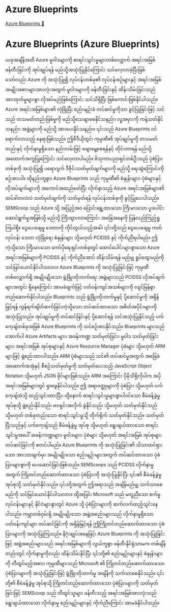 # Azure Blueprints

[Azure Blueprints 🔗](https://www.coursera.org/learn/cybersecurity-solutions-and-microsoft-defender/lecture/YERqo/azure-blueprints)

# Azure Blueprints (Azure Blueprints)

ယခုအချိန်အထိ Azure မူဝါဒများကို စာရင်းသွင်းမှုများတစ်လျှောက် အရင်းအမြစ် ဖန်တီးခြင်းကို အုပ်ချုပ်ရန် မည်သို့အသုံးပြုနိုင်ကြောင်း သင်လေ့လာခဲ့ပြီးဖြစ်သော်လည်း Azure ကို အသုံးပြု၍ လုပ်ငန်းတစ်ခု၏ လုပ်ငန်းစဉ်များနှင့် အရင်းအမြစ် အမျိုးအစားများအားလုံးအတွက် မူဝါဒများကို ဖန်တီးခြင်းနှင့် ထိန်းသိမ်းခြင်းသည် အားထုတ်မှုများစွာ လိုအပ်မည်ဖြစ်ကြောင်း သင်သိရှိပြီး ဖြစ်ကောင်းဖြစ်နိုင်ပါသည်။ Azure အရင်းအမြစ်များ၏ လုံခြုံပြီး စည်းမျဉ်းခံ တပ်ဆင်မှုကိုသာ ခွင့်ပြုခြင်းဖြင့် သင်သည် တသမတ်တည်းဖြစ်မှုကို မည်သို့သေချာစေနိုင်သနည်း၊ လူ့အမှားကို ကန့်သတ်နိုင်သနည်း၊ အဖွဲ့များကို မည်သို့ အားပေးနိုင်သနည်း။ ၎င်းသည် Azure Blueprints ဝင်ရောက်လာသည့် နေရာဖြစ်သည်။ ဤဗီဒီယိုတွင်၊ ကုမ္ပဏီ၏ အုပ်ချုပ်မှုကို တသမတ်တည်းနှင့် လိုက်နာမှုရှိသော နည်းလမ်းဖြင့် ချောမွေ့စေရန်နှင့် တိုင်းတာရန် မည်သို့ အထောက်အကူပြုကြောင်း သင်လေ့လာပါမည်။ ဗိသုကာပညာရှင်တစ်ဦးသည် ပုံစံပြားတစ်ခုကို အသုံးပြု၍ ပရောဂျက် ဒီဇိုင်းသတ်မှတ်ချက်များကို မည်သို့ ရေးဆွဲကြောင်းကို စဉ်းစားပါ။ ထိုနည်းတူစွာ၊ Azure Blueprints သည် ကုမ္ပဏီ၏ စံနှုန်းများ၊ ပုံစံများနှင့် လိုအပ်ချက်များကို အကောင်အထည်ဖော်ပြီး လိုက်နာသည့် Azure အရင်းအမြစ်များ၏ ထပ်ခါတလဲလဲ သတ်မှတ်ချက်ကို သတ်မှတ်ရန် လုပ်ငန်းတစ်ခုကို ခွင့်ပြုပေးပါသည်။ SEMScoop သည် Azure သို့ အပြည့်အဝ ပြောင်းရွှေ့ထားသော ကြီးမားသော ပူးပေါင်းဆောင်ရွက်မှုအဖြစ်သို့ မည်သို့ ကြီးထွားလာကြောင်း အခြေအနေကို ပြန်လည်ကြည့်ရှုကြပါစို့။ ငွေပေးချေမှု ဒေတာကို ကိုင်တွယ်သည့်အခါ၊ ၎င်းတို့သည် ငွေပေးချေမှု ကတ်လုပ်ငန်း ဒေတာ လုံခြုံရေး စံနှုန်းများ သို့မဟုတ် PCIDSS နှင့် ကိုက်ညီရပါမည်။ ဤကဲ့သို့သော ကြီးမားသော ကော်ပိုရေးရှင်းတစ်ခုတွင် ထောင်ပေါင်းများစွာသော Azure အရင်းအမြစ်များကို PCIDSS နှင့် ကိုက်ညီအောင် ထိန်းသိမ်းရန် မည်မျှ ရှုပ်ထွေးမည်ကို သင်မြင်ယောင်နိုင်ပါသလား။ Azure Blueprints ကို အသုံးပြုခြင်းဖြင့် ကုမ္ပဏီတစ်လျှောက်ရှိ အမျိုးမျိုးသော ဖွံ့ဖြိုးတိုးတက်ရေး အဖွဲ့များသည် PCIDSS လိုအပ်ချက်များအတွင်း ရှိနေကြောင်း အာမခံချက်ဖြင့် ပတ်ဝန်းကျင်အသစ်များကို လျင်မြန်စွာ တည်ဆောက်နိုင်ပါသည်။ Blueprints သည် ဖွံ့ဖြိုးတိုးတက်မှုနှင့် ပို့ဆောင်မှုကို အရှိန်မြှင့်ရန် ကွန်ရက်ချိတ်ဆက်ခြင်းကဲ့သို့သော တပ်ဆင်ထားသော အစိတ်အပိုင်းများကို အသုံးပြုသည်။ အုပ်ချုပ်မှုကို တပ်ဆင်ခြင်းနှင့် ပို့ဆောင်ရန် သင်အသုံးပြုနိုင်သည့် ပက်ကေ့ချ်တစ်ခုအဖြစ် Azure Blueprints ကို သင်စဉ်းစားနိုင်သည်။ Blueprints များသည် အောက်ပါ Azure Artifacts များ၊ အခန်းကဏ္ဍ သတ်မှတ်ခြင်း၊ မူဝါဒ သတ်မှတ်ခြင်းများ၊ အရင်းအမြစ် အုပ်စုများနှင့် Azure Resource Manager ပုံစံများ သို့မဟုတ် ARM များဖြင့် ဖွဲ့စည်းထားပါသည်။ ARM ပုံစံများသည် သင်၏ တပ်ဆင်မှုအတွက် အခြေခံ အဆောက်အအုံနှင့် စီစဉ်သတ်မှတ်မှုကို သတ်မှတ်ပေးသည့် JavaScript Object Notation သို့မဟုတ် JSON ဖိုင်များဖြစ်သည်။ ARM အကြောင်း ပိုမိုသိရှိလိုပါက အပိုအရင်းအမြစ်များတွင် ရှာဖွေနိုင်ပါသည်။ ဤ အရာဝတ္ထုများကို ပုံစံပြား သို့မဟုတ် ပက်ကေ့ချ်ထဲသို့ ထည့်သွင်းထားပြီး၊ ထို့နောက် စာရင်းသွင်းမှုများစွာပါဝင်သော စီမံခန့်ခွဲမှု အုပ်စုသို့ ဖွဲ့စည်းနိုင်သည်၊ ဗားရှင်းအလိုက် ခွဲနိုင်သည်၊ သို့မဟုတ် သတ်မှတ်နိုင်သည် သို့မဟုတ် တစ်ခုတည်းသော စာရင်းသွင်းမှုသို့ တိုက်ရိုက် သတ်မှတ်နိုင်သည်။ သတ်မှတ်ပြီးသည်နှင့် ပက်ကေ့ချ်သည် စီမံခန့်ခွဲမှု အုပ်စု သို့မဟုတ် ရွေးချယ်ထားသော စာရင်းသွင်းမှုအပေါ် အခန်းကဏ္ဍများ၊ မူဝါဒများ၊ ပုံစံများ သို့မဟုတ် အရင်းအမြစ် အုပ်စုများ တပ်ဆင်ခြင်းကို စတင်ပါမည်။ Azure Blueprints ကို အသုံးပြုခြင်း၏ သိသာထင်ရှားသော အားသာချက်မှာ အမျိုးမျိုးသော စည်းမျဉ်းများအတွက် တပ်ဆင်ထားသော ပုံစံပြားများစွာကို ပေးဆောင်ခြင်းဖြစ်သည်။ SEMScoops သည် PCIDSS လိုက်နာမှုအတွက် ကြိုတင်တည်ဆောက်ထားသော ပုံစံပြားကို အသုံးပြုနိုင်ပြီး ၎င်း၏ စီမံခန့်ခွဲမှု အုပ်စုသို့ သတ်မှတ်နိုင်သည်။ ၎င်းတို့အတွက် ဤအရာသည် အချိန်မည်မျှ သက်သာစေမည်ကို သင်မြင်ယောင်နိုင်ပါသလား။ ထို့အပြင်၊ Microsoft သည် မတူညီသော စက်မှုလုပ်ငန်းများနှင့် နိုင်ငံများစွာတွင် Azure သို့ ပုံစံပြားများကို ဆက်လက်ထည့်သွင်းနေပါသည်။ ကမ္ဘာတစ်ဝှမ်းရှိ အမျိုးမျိုးသော အဖွဲ့အစည်းများသည် လိုက်နာမှုရှိသော ပတ်ဝန်းကျင်များ တပ်ဆင်ခြင်းကို အရှိန်မြှင့်ရန် ဤကြိုတင်တည်ဆောက်ထားသော ပုံစံပြားများကို အသုံးပြုကြသည်။ နိဂုံးချုပ်အနေဖြင့်၊ Azure Blueprints ကို အသုံးပြုခြင်းဖြင့် အဖွဲ့အစည်းများသည် အရင်းအမြစ်များကို လွယ်ကူစွာ ဖန်တီးနိုင်ရုံသာမက တစ်ချိန်တည်းတွင် လိုက်နာမှုကိုလည်း ထိန်းသိမ်းနိုင်ပြီး ၎င်းတို့၏ စည်းမျဉ်းများနှင့် စံနှုန်းများကို တီထွင်မည့်အစား၊ ကုမ္ပဏီများသည် Microsoft ၏ ကြိုတင်တည်ဆောက်ထားသော ပုံစံပြားများကို အသုံးပြုခြင်းဖြင့် ဖွံ့ဖြိုးတိုးတက်မှု အချိန်ကို သက်သာစေနိုင်သည်။ ၎င်းတို့၏ စီမံခန့်ခွဲမှု အုပ်စုသို့ ကြိုတင်တည်ဆောက်ထားသော ပုံစံပြားများကို သတ်မှတ်ခြင်းဖြင့် SEMScoop သည် တီထွင်သူများ ဖန်တီးသည့် အရင်းအမြစ်အားလုံးသည် ရွေးချယ်ထားသော လိုက်နာမှု စည်းမျဉ်းများနှင့် ကိုက်ညီကြောင်း အာမခံနိုင်ပါသည်။
